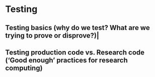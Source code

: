 # Testing

## Testing basics (why do we test? What are we trying to prove or disprove?)|

## Testing production code vs. Research code (‘Good enough’ practices for research computing)
